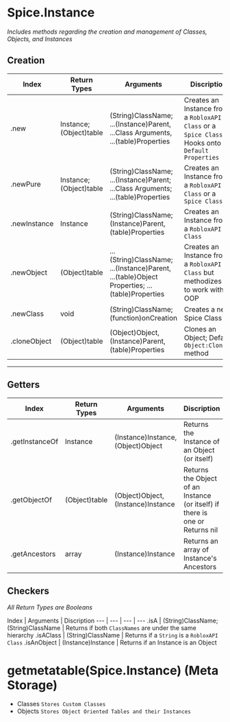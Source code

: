 # Spice.Instance
*Includes methods regarding the creation and management of Classes, Objects, and Instances*

## Creation

Index | Return Types | Arguments | Discription
--- | --- | --- | ---
.new | Instance; (Object)table | (String)ClassName; ...(Instance)Parent, ...Class Arguments, ...(table)Properties | Creates an Instance from a `RobloxAPI Class` or a `Spice Class`; Hooks onto `Default Properties`
.newPure | Instance; (Object)table | (String)ClassName; ...(Instance)Parent; ...Class Arguments; ...(table)Properties | Creates an Instance from a `RobloxAPI Class` or a `Spice Class`
.newInstance | Instance | (String)ClassName; (Instance)Parent, (table)Properties | Creates an Instance from a `RobloxAPI Class`
.newObject | (Object)table | ...(String)ClassName; ...(Instance)Parent, ...(table)Object Properties; ...(table)Properties | Creates an Instance from a `RobloxAPI Class` but methodizes it to work with OOP
.newClass | void | (String)ClassName; (function)onCreation | Creates a new Spice Class
.cloneObject | (Object)table | (Object)Object, (Instance)Parent, (table)Properties | Clones an Object; Default `Object:Clone()` method
---

## Getters

Index | Return Types | Arguments | Discription
--- | --- | --- | ---
.getInstanceOf | Instance | (Instance)Instance, (Object)Object | Returns the Instance of an Object (or itself)
.getObjectOf | (Object)table | (Object)Object, (Instance)Instance | Returns the Object of an Instance (or itself) if there is one or Returns nil
.getAncestors | array <Instance> | (Instance)Instance | Returns an array of Instance's Ancestors

## Checkers
*All Return Types are Booleans*

Index | Arguments | Discription
--- | --- | --- | ---
.isA | (String)ClassName; (String)ClassName | Returns if both `ClassNames` are under the same hierarchy 
.isAClass | (String)ClassName | Returns if a `String` is a `RobloxAPI Class`
.isAnObject | (Instance)Instance | Returns if an Instance is an Object

# getmetatable(Spice.Instance) (Meta Storage)
* Classes
	`Stores Custom Classes`
* Objects
	`Stores Object Oriented Tables and their Instances`

